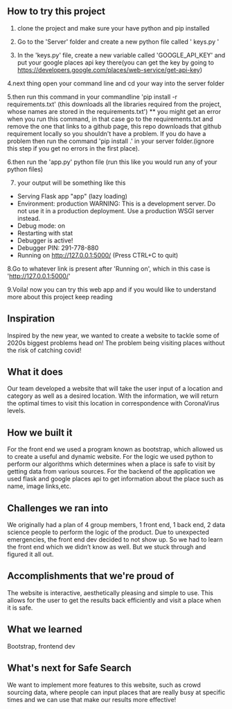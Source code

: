 ## How to try this project
1. clone the project and make sure your have python and pip installed

2. Go to the 'Server' folder and create a new python file called ' keys.py '

3. In the 'keys.py' file, create a new variable called 'GOOGLE_API_KEY' and put your google places api key there(you can get the key by going to https://developers.google.com/places/web-service/get-api-key)

4.next thing open your command line and cd your way into the server folder

5.then run this command in your commandline 'pip install -r requirements.txt' (this downloads all the libraries required from the project, whose names are stored in the requirements.txt')
  ** you might get an error when you run this command, in that case go to the requirements.txt and remove the one that links to a github page, this repo downloads that github requirement locally so you shouldn't have a problem. If you do have a problem then run the command 'pip install .' in your server folder.(ignore this step if you get no errors in the first place).

6.then run the 'app.py' python file (run this like you would run any of your python files)

7. your output will be something like this
  * Serving Flask app "app" (lazy loading)
  * Environment: production
    WARNING: This is a development server. Do not use it in a production deployment.
    Use a production WSGI server instead.
  * Debug mode: on
  * Restarting with stat
  * Debugger is active!
  * Debugger PIN: 291-778-880
  * Running on http://127.0.0.1:5000/ (Press CTRL+C to quit)
  
8.Go to whatever link is present after 'Running on', which in this case is 'http://127.0.0.1:5000/'

9.Voila! now you can try this web app and if you would like to understand more about this project keep reading

## Inspiration
Inspired by the new year, we wanted to create a website to tackle some of 2020s biggest problems head on! The problem being visiting places without the risk of catching covid!

## What it does
Our team developed a website that will take the user input of a location and category as well as a desired location. With the information, we will return the optimal times to visit this location in correspondence with CoronaVirus levels.

## How we built it
For the front end we used a program known as bootstrap, which allowed us to create a useful and dynamic website. For the logic we used python to perform our algorithms which determines when a place is safe to visit by getting data from various sources. For the backend of the application we used flask and google places api to get information about the place such as name, image links,etc.

## Challenges we ran into
We originally had a plan of 4 group members, 1 front end, 1 back end, 2 data science people to perform the logic of the product. Due to unexpected emergencies, the front end dev decided to not show up. So we had to learn the front end which we didn’t know as well. But we stuck through and figured it all out.

## Accomplishments that we're proud of
The website is interactive, aesthetically pleasing and simple to use. This allows for the user to get the results back efficiently and visit a place when it is safe.

## What we learned
Bootstrap, frontend dev

## What's next for Safe Search
We want to implement more features to this website, such as crowd sourcing data, where people can input places that are really busy at specific times and we can use that make our results more effective!


